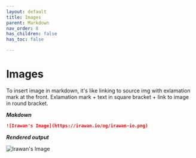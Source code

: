 ```yaml
---
layout: default
title: Images
parent: Markdown
nav_order: 8
has_children: false
has_toc: false

---
```


# Images

To insert image in markdown, it's like linking to source img with exlamation mark at the front. Exlamation mark + text in square bracket + link to image in round bracket.

***Makdown***

```md
![Irawan's Image](https://irawan.io/og/irawan-io.png)
```

***Rendered output***

![Irawan's Image](https://irawan.io/og/irawan-io.png)
